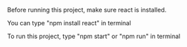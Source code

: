 Before running this project, make sure react is installed. 

You can type "npm install react" in terminal

To run this project, type "npm start" or "npm run" in terminal